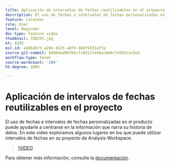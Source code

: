 ```yaml
---
title: Aplicación de intervalos de fechas reutilizables en el proyecto
description: El uso de fechas e intervalos de fechas personalizadas en el producto puede ayudarle a centrarse en la información que narra su historia de datos. En este vídeo exploramos algunos lugares en los que puede utilizar intervalos de fechas en su proyecto de Analysis Workspace.
feature: Calendar
role: User
level: Beginner
doc-type: feature video
thumbnail: 338293.jpg
kt: 9293
exl-id: a49b4bf3-a28e-4125-a8f9-d46f5531affa
source-git-commit: 84984ad9bf65cfc69117e40ac0e0cfe503cac5e5
workflow-type: tm+mt
source-wordcount: '104'
ht-degree: 100%

---
```


# Aplicación de intervalos de fechas reutilizables en el proyecto

El uso de fechas e intervalos de fechas personalizadas en el producto puede ayudarle a centrarse en la información que narra su historia de datos. En este vídeo exploramos algunos lugares en los que puede utilizar intervalos de fechas en su proyecto de Analysis Workspace.

>[!VIDEO](https://video.tv.adobe.com/v/338293/?quality=12&learn=on)

Para obtener más información, consulte la [documentación](https://experienceleague.adobe.com/docs/analytics/analyze/analysis-workspace/components/calendar-date-ranges/calendar.html?lang=es).
